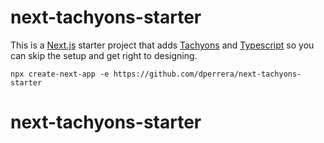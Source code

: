 # next-tachyons-starter

This is a [Next.js](https://nextjs.org/) starter project that adds [Tachyons](https://tachyons.io) and [Typescript](https://www.typescriptlang.org) so you can skip the setup and get right to designing.

```
npx create-next-app -e https://github.com/dperrera/next-tachyons-starter
```

# next-tachyons-starter
